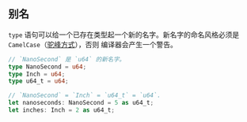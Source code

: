 
## 别名


`type` 语句可以给一个已存在类型起一个新的名字。新名字的命名风格必须是 `CamelCase`（[驼峰方式](http://en.wikipedia.org/wiki/Camel_case)），否则 编译器会产生一个警告。

```rust
// `NanoSecond` 是 `u64` 的新名字。
type NanoSecond = u64;
type Inch = u64;
type u64_t = u64;

// `NanoSecond` = `Inch` = `u64_t` = `u64`.
let nanoseconds: NanoSecond = 5 as u64_t;
let inches: Inch = 2 as u64_t;
```